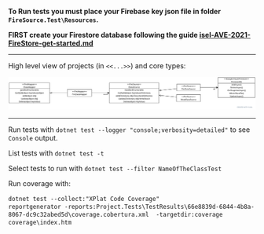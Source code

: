 **To Run tests you must place your Firebase key json file in folder `FireSource.Test\Resources`.**

**FIRST create your Firestore database following the guide [isel-AVE-2021-FireStore-get-started.md](isel-AVE-2021-FireStore-get-started.md)**

***

High level view of projects (in `<<...>>`) and core types:

<img src="FireMapper.svg">

***

Run tests with `dotnet test --logger "console;verbosity=detailed"` to see `Console` output.

List tests with `dotnet test -t`

Select tests to run with `dotnet test --filter NameOfTheClassTest`


Run coverage with:
```
dotnet test --collect:"XPlat Code Coverage"
reportgenerator -reports:Project.Tests\TestResults\66e8839d-6844-4b8a-8067-dc9c32abed5d\coverage.cobertura.xml  -targetdir:coverage
coverage\index.htm
```